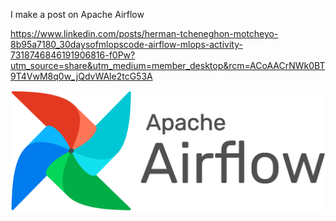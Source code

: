 I make a post on Apache Airflow

https://www.linkedin.com/posts/herman-tcheneghon-motcheyo-8b95a7180_30daysofmlopscode-airflow-mlops-activity-7318746846191906816-f0Pw?utm_source=share&utm_medium=member_desktop&rcm=ACoAACrNWk0BT9T4VwM8q0w_jQdvWAle2tcG53A


![alt text](AirflowLogo.png)